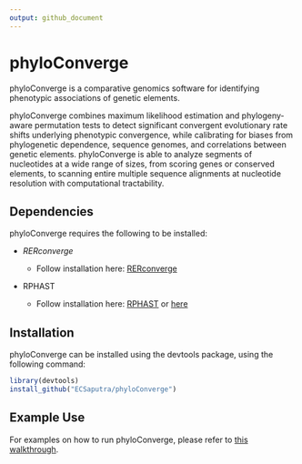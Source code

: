 ```yaml
---
output: github_document
---
```


<!-- README.md is generated from README.Rmd. Please edit that file -->



# phyloConverge

<!-- badges: start -->
<!-- badges: end -->

phyloConverge is a comparative genomics software for identifying phenotypic associations of genetic elements.

phyloConverge combines maximum likelihood estimation and phylogeny-aware permutation tests to detect significant convergent evolutionary rate shifts underlying phenotypic convergence, while calibrating for biases from phylogenetic dependence, sequence genomes, and correlations between genetic elements. phyloConverge is able to analyze segments of nucleotides at a wide range of sizes, from scoring genes or conserved elements, to scanning entire multiple sequence alignments at nucleotide resolution with computational tractability.

## Dependencies
phyloConverge requires the following to be installed:

* _RERconverge_

  + Follow installation here: [RERconverge](https://github.com/nclark-lab/RERconverge)
  
* RPHAST

  + Follow installation here: [RPHAST](https://github.com/CshlSiepelLab/RPHAST) or [here](https://confluence.cc.lehigh.edu/display/LKB/Install+RPHAST+on+Windows)

## Installation

phyloConverge can be installed using the devtools package, using the following command:

``` r
library(devtools)
install_github("ECSaputra/phyloConverge")
```

## Example Use

For examples on how to run phyloConverge, please refer to [this walkthrough](https://github.com/ECSaputra/phyloConverge/blob/master/vignettes/phyloConverge_Walkthrough.pdf).

